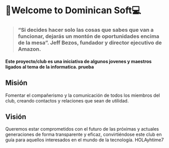 # 📱Welcome to Dominican Soft💻

> ### **“Si decides hacer solo las cosas que sabes que van a funcionar, dejarás un montón de oportunidades encima de la mesa”.** Jeff Bezos, fundador y director ejecutivo de Amazon.

#### Este proyecto/club es una iniciativa de algunos jovenes  y maestros ligados al tema de la informatica. prueba

## Misión
Fomentar el compañerismo y la comunicación de todos los miembros del club, creando contactos y relaciones que sean de utilidad.

## Visión

Queremos estar comprometidos con el futuro de las próximas y actuales generaciones de forma transparente y eficaz, convirtiéndose este club en guía para aquellos interesados en el mundo de la tecnología. HOLAyhtime7